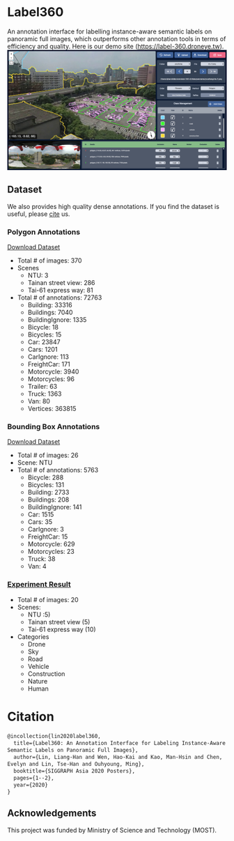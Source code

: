 # Label360

An annotation interface for labelling instance-aware semantic labels on panoramic full images, which outperforms other annotation tools in terms of efficiency and quality. Here is our demo site (https://label-360.droneye.tw).
[![](assets/front-cover.jpg)](https://label-360.droneye.tw)

## Dataset
We also provides high quality dense annotations. If you find the dataset is useful, please [cite](#citation) us.

### Polygon Annotations
[Download Dataset](https://drive.google.com/file/d/1drnS-r-txi3n1sBJFfDwTpn9_HWfg1Gg)

* Total # of images: 370
* Scenes
    * NTU: 3
    * Tainan street view: 286
    * Tai-61 express way: 81
* Total # of annotations: 72763
    * Building: 33316
    * Buildings: 7040
    * BuildingIgnore: 1335
    * Bicycle: 18
    * Bicycles: 15
    * Car: 23847
    * Cars: 1201
    * CarIgnore: 113
    * FreightCar: 171
    * Motorcycle: 3940
    * Motorcycles: 96
    * Trailer: 63
    * Truck: 1363
    * Van: 80
    * Vertices: 363815

### Bounding Box Annotations
[Download Dataset](https://drive.google.com/file/d/1RIHenS6PQoUXtshh5iBur0MtpInLHA8u)
* Total # of images: 26
* Scene: NTU
* Total # of annotations: 5763
    * Bicycle: 288
    * Bicycles: 131
    * Building: 2733
    * Buildings: 208
    * BuildingIgnore: 141
    * Car: 1515
    * Cars: 35
    * CarIgnore: 3
    * FreightCar: 15
    * Motorcycle: 629
    * Motorcycles: 23
    * Truck: 38
    * Van: 4

### [Experiment Result](https://drive.google.com/file/d/1i8Fqle_D_Q7_UKWQ3dTLDrRS2RgvNGwa)
* Total # of images: 20
* Scenes: 
    * NTU :5)
    * Tainan street view (5)
    * Tai-61 express way (10)
* Categories
    * Drone
    * Sky
    * Road
    * Vehicle
    * Construction
    * Nature
    * Human

# Citation
```
@incollection{lin2020label360,
  title={Label360: An Annotation Interface for Labeling Instance-Aware Semantic Labels on Panoramic Full Images},
  author={Lin, Liang-Han and Wen, Hao-Kai and Kao, Man-Hsin and Chen, Evelyn and Lin, Tse-Han and Ouhyoung, Ming},
  booktitle={SIGGRAPH Asia 2020 Posters},
  pages={1--2},
  year={2020}
}
```

## Acknowledgements
This project was funded by Ministry of Science and Technology (MOST).
